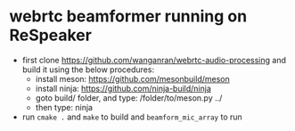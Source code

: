 # webrtc beamformer running on ReSpeaker
- first clone https://github.com/wanganran/webrtc-audio-processing and build it using the below procedures:
  - install meson: https://github.com/mesonbuild/meson
  - install ninja: https://github.com/ninja-build/ninja
  - goto build/ folder, and type: /folder/to/meson.py ../
  - then type: ninja
- run `cmake .` and `make` to build and `beamform_mic_array` to run

